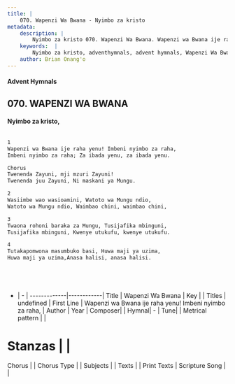 ```yaml
---
title: |
    070. Wapenzi Wa Bwana - Nyimbo za kristo
metadata:
    description: |
        Nyimbo za kristo 070. Wapenzi Wa Bwana. Wapenzi wa Bwana ije raha yenu! Imbeni nyimbo za raha, Imbeni nyimbo za raha; Za ibada yenu, za ibada yenu.  Chorus Twenenda Zayuni, mji mzuri Zayuni! Twenenda juu Zayuni, Ni maskani ya Mungu.  
    keywords:  |
        Nyimbo za kristo, adventhymnals, advent hymnals, Wapenzi Wa Bwana, Wapenzi wa Bwana ije raha yenu! Imbeni nyimbo za raha,. 
    author: Brian Onang'o
---
```


#### Advent Hymnals
## 070. WAPENZI WA BWANA
####  Nyimbo za kristo,

```txt

1
Wapenzi wa Bwana ije raha yenu! Imbeni nyimbo za raha,
Imbeni nyimbo za raha; Za ibada yenu, za ibada yenu.

Chorus
Twenenda Zayuni, mji mzuri Zayuni!
Twenenda juu Zayuni, Ni maskani ya Mungu.

2
Wasiimbe wao wasioamini, Watoto wa Mungu ndio,
Watoto wa Mungu ndio, Waimbao chini, waimbao chini,

3
Twaona rohoni baraka za Mungu, Tusijafika mbinguni,
Tusijafika mbinguni, Kwenye utukufu, kwenye utukufu.

4
Tutakapomwona masumbuko basi, Huwa maji ya uzima,
Huwa maji ya uzima,Anasa halisi, anasa halisi.






```

- |   -  |
-------------|------------|
Title | Wapenzi Wa Bwana |
Key |  |
Titles | undefined |
First Line | Wapenzi wa Bwana ije raha yenu! Imbeni nyimbo za raha, |
Author | 
Year | 
Composer| |
Hymnal|  - |
Tune|  |
Metrical pattern | |
# Stanzas |  |
Chorus |  |
Chorus Type |  |
Subjects | |
Texts |  |
Print Texts | 
Scripture Song |  |
    
